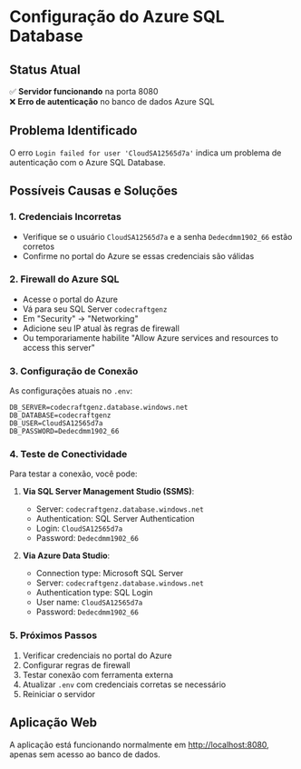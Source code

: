 # Configuração do Azure SQL Database

## Status Atual

✅ **Servidor funcionando** na porta 8080  
❌ **Erro de autenticação** no banco de dados Azure SQL

## Problema Identificado

O erro `Login failed for user 'CloudSA12565d7a'` indica um problema de autenticação com o Azure SQL Database.

## Possíveis Causas e Soluções

### 1. Credenciais Incorretas

- Verifique se o usuário `CloudSA12565d7a` e a senha `Dedecdmm1902_66` estão corretos
- Confirme no portal do Azure se essas credenciais são válidas

### 2. Firewall do Azure SQL

- Acesse o portal do Azure
- Vá para seu SQL Server `codecraftgenz`
- Em "Security" → "Networking"
- Adicione seu IP atual às regras de firewall
- Ou temporariamente habilite "Allow Azure services and resources to access this server"

### 3. Configuração de Conexão

As configurações atuais no `.env`:

```env
DB_SERVER=codecraftgenz.database.windows.net
DB_DATABASE=codecraftgenz
DB_USER=CloudSA12565d7a
DB_PASSWORD=Dedecdmm1902_66
```

### 4. Teste de Conectividade

Para testar a conexão, você pode:

1. **Via SQL Server Management Studio (SSMS)**:
   - Server: `codecraftgenz.database.windows.net`
   - Authentication: SQL Server Authentication
   - Login: `CloudSA12565d7a`
   - Password: `Dedecdmm1902_66`

2. **Via Azure Data Studio**:
   - Connection type: Microsoft SQL Server
   - Server: `codecraftgenz.database.windows.net`
   - Authentication type: SQL Login
   - User name: `CloudSA12565d7a`
   - Password: `Dedecdmm1902_66`

### 5. Próximos Passos

1. Verificar credenciais no portal do Azure
2. Configurar regras de firewall
3. Testar conexão com ferramenta externa
4. Atualizar `.env` com credenciais corretas se necessário
5. Reiniciar o servidor

## Aplicação Web

A aplicação está funcionando normalmente em <http://localhost:8080>, apenas sem acesso ao banco de dados.
